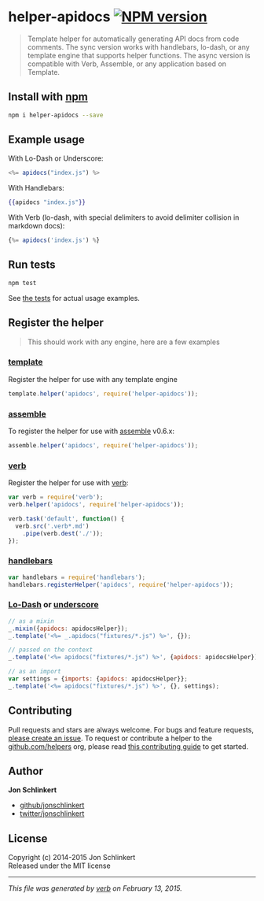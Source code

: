 # helper-apidocs [![NPM version](https://badge.fury.io/js/helper-apidocs.svg)](http://badge.fury.io/js/helper-apidocs)

> Template helper for automatically generating API docs from code comments. The sync version works with handlebars, lo-dash, or any template engine that supports helper functions. The async version is compatible with Verb, Assemble, or any application based on Template.

## Install with [npm](npmjs.org)

```bash
npm i helper-apidocs --save
```

## Example usage

With Lo-Dash or Underscore:

```js
<%= apidocs("index.js") %>
```

With Handlebars:

```handlebars
{{apidocs "index.js"}}
```

With Verb (lo-dash, with special delimiters to avoid delimiter collision in markdown docs):

```js
{%= apidocs('index.js') %}
```


## Run tests

```bash
npm test
```
See [the tests](./test.js) for actual usage examples.



## Register the helper

> This should work with any engine, here are a few examples

### [template]

Register the helper for use with any template engine

```js
template.helper('apidocs', require('helper-apidocs'));
```

### [assemble]

To register the helper for use with [assemble] v0.6.x:

```js
assemble.helper('apidocs', require('helper-apidocs'));
```

### [verb]

Register the helper for use with [verb]:

```js
var verb = require('verb');
verb.helper('apidocs', require('helper-apidocs'));

verb.task('default', function() {
  verb.src('.verb*.md')
    .pipe(verb.dest('./'));
});
```

### [handlebars]

```js
var handlebars = require('handlebars');
handlebars.registerHelper('apidocs', require('helper-apidocs'));
```

### [Lo-Dash] or [underscore]

```js
// as a mixin
_.mixin({apidocs: apidocsHelper});
_.template('<%= _.apidocs("fixtures/*.js") %>', {});

// passed on the context
_.template('<%= apidocs("fixtures/*.js") %>', {apidocs: apidocsHelper});

// as an import
var settings = {imports: {apidocs: apidocsHelper}};
_.template('<%= apidocs("fixtures/*.js") %>', {}, settings);
```

## Contributing
Pull requests and stars are always welcome. For bugs and feature requests, [please create an issue](https://github.com/jonschlinkert/helper-apidocs/issues). To request or contribute a helper to the [github.com/helpers][helpers] org, please read [this contributing guide][guide] to get started.

## Author

**Jon Schlinkert**
 
+ [github/jonschlinkert](https://github.com/jonschlinkert)
+ [twitter/jonschlinkert](http://twitter.com/jonschlinkert) 

## License
Copyright (c) 2014-2015 Jon Schlinkert  
Released under the MIT license

***

_This file was generated by [verb](https://github.com/assemble/verb) on February 13, 2015._

[assemble]: https://github.com/assemble/assemble
[generator-verb]: https://github.com/assemble/generator-verb
[handlebars-helpers]: https://github.com/assemble/handlebars-helpers/
[handlebars]: https://github.com/wycats/handlebars.js/
[helpers]: https://github.com/helpers
[Lo-Dash]: https://lodash.com/
[template]: https://github.com/jonschlinkert/template
[underscore]: https://github.com/jashkenas/underscore
[verb]: https://github.com/assemble/verb
[guide]: https://github.com/helpers/requests